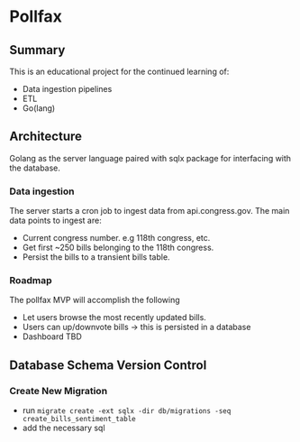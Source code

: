 # Pollfax

## Summary
This is an educational project for the continued learning of:
- Data ingestion pipelines
- ETL
- Go(lang)

## Architecture
Golang as the server language paired with sqlx package for interfacing
with the database.

### Data ingestion
The server starts a cron job to ingest data from api.congress.gov. The main
data points to ingest are:
- Current congress number. e.g 118th congress, etc.
- Get first ~250 bills belonging to the 118th congress.
- Persist the bills to a transient bills table.

### Roadmap
The pollfax MVP will accomplish the following
- Let users browse the most recently updated bills.
- Users can up/downvote bills -> this is persisted in a database
- Dashboard TBD


## Database Schema Version Control

### Create New Migration
- run `migrate create -ext sqlx -dir db/migrations -seq create_bills_sentiment_table`
- add the necessary sql
